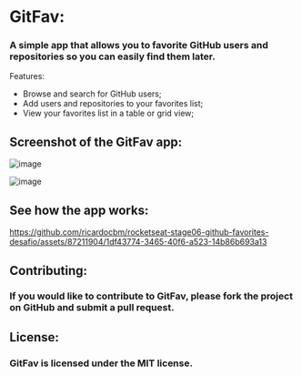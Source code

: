 # GitFav:

### A simple app that allows you to favorite GitHub users and repositories so you can easily find them later.

Features:
- Browse and search for GitHub users;
- Add users and repositories to your favorites list;
- View your favorites list in a table or grid view;

## Screenshot of the GitFav app:

![image](https://github.com/ricardocbm/rocketseat-stage06-github-favorites-desafio/assets/87211904/e768dc2e-9339-493b-a0d0-4b78beaa6c2f)

![image](https://github.com/ricardocbm/rocketseat-stage06-github-favorites-desafio/assets/87211904/6729b5e0-f106-4f06-85fe-c176aa9b89b2)

## See how the app works:

https://github.com/ricardocbm/rocketseat-stage06-github-favorites-desafio/assets/87211904/1df43774-3465-40f6-a523-14b86b693a13

## Contributing:
### If you would like to contribute to GitFav, please fork the project on GitHub and submit a pull request.

## License:
### GitFav is licensed under the MIT license.
